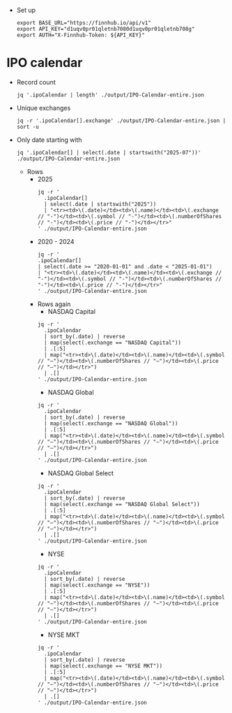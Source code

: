 * Set up
  ```shell
  export BASE_URL="https://finnhub.io/api/v1"
  export API_KEY="d1uqv0pr01qletnb7080d1uqv0pr01qletnb708g"
  export AUTH="X-Finnhub-Token: ${API_KEY}"
  ```

# IPO calendar

* Record count
  ```shell
  jq '.ipoCalendar | length' ./output/IPO-Calendar-entire.json
  ```
* Unique exchanges
  ```shell
  jq -r '.ipoCalendar[].exchange' ./output/IPO-Calendar-entire.json | sort -u
  ```
* Only date starting with
  ```shell
  jq '.ipoCalendar[] | select(.date | startswith("2025-07"))' ./output/IPO-Calendar-entire.json

  ```
  * Rows
    * 2025
      ```shell
      jq -r '
        .ipoCalendar[]
        | select(.date | startswith("2025"))
        | "<tr><td>\(.date)</td><td>\(.name)</td><td>\(.exchange // "-")</td><td>\(.symbol // "-")</td><td>\(.numberOfShares // "-")</td><td>\(.price // "-")</td></tr>"
      ' ./output/IPO-Calendar-entire.json
      ```
    * 2020 - 2024
      ```shell
      jq -r '
      .ipoCalendar[]
      | select(.date >= "2020-01-01" and .date < "2025-01-01")
      | "<tr><td>\(.date)</td><td>\(.name)</td><td>\(.exchange // "-")</td><td>\(.symbol // "-")</td><td>\(.numberOfShares // "-")</td><td>\(.price // "-")</td></tr>"
      ' ./output/IPO-Calendar-entire.json
      ```
    * Rows again
      * NASDAQ Capital
      ```shell
      jq -r '
        .ipoCalendar
        | sort_by(.date) | reverse
        | map(select(.exchange == "NASDAQ Capital"))
        | .[:5]
        | map("<tr><td>\(.date)</td><td>\(.name)</td><td>\(.symbol // "–")</td><td>\(.numberOfShares // "–")</td><td>\(.price // "–")</td></tr>")
        | .[]
      ' ./output/IPO-Calendar-entire.json
      ```
      * NASDAQ Global
      ```shell
      jq -r '
        .ipoCalendar
        | sort_by(.date) | reverse
        | map(select(.exchange == "NASDAQ Global"))
        | .[:5]
        | map("<tr><td>\(.date)</td><td>\(.name)</td><td>\(.symbol // "–")</td><td>\(.numberOfShares // "–")</td><td>\(.price // "–")</td></tr>")
        | .[]
      ' ./output/IPO-Calendar-entire.json
      ```
      * NASDAQ Global Select
      ```shell
      jq -r '
        .ipoCalendar
        | sort_by(.date) | reverse
        | map(select(.exchange == "NASDAQ Global Select"))
        | .[:5]
        | map("<tr><td>\(.date)</td><td>\(.name)</td><td>\(.symbol // "–")</td><td>\(.numberOfShares // "–")</td><td>\(.price // "–")</td></tr>")
        | .[]
      ' ./output/IPO-Calendar-entire.json
      ```
      * NYSE
      ```shell
      jq -r '
        .ipoCalendar
        | sort_by(.date) | reverse
        | map(select(.exchange == "NYSE"))
        | .[:5]
        | map("<tr><td>\(.date)</td><td>\(.name)</td><td>\(.symbol // "–")</td><td>\(.numberOfShares // "–")</td><td>\(.price // "–")</td></tr>")
        | .[]
      ' ./output/IPO-Calendar-entire.json
      ```
      * NYSE MKT
      ```shell
      jq -r '
        .ipoCalendar
        | sort_by(.date) | reverse
        | map(select(.exchange == "NYSE MKT"))
        | .[:5]
        | map("<tr><td>\(.date)</td><td>\(.name)</td><td>\(.symbol // "–")</td><td>\(.numberOfShares // "–")</td><td>\(.price // "–")</td></tr>")
        | .[]
      ' ./output/IPO-Calendar-entire.json
      ```

